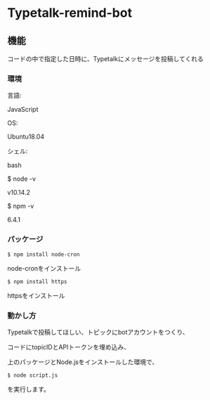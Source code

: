 # Typetalk-remind-bot

## 機能

コードの中で指定した日時に、Typetalkにメッセージを投稿してくれる

### 環境

言語:

JavaScript

OS:

Ubuntu18.04

シェル:

bash

$ node -v

v10.14.2

$ npm -v

6.4.1

### パッケージ

```
$ npm install node-cron
```

node-cronをインストール

```
$ npm install https
```

httpsをインストール

### 動かし方

Typetalkで投稿してほしい、トピックにbotアカウントをつくり、

コードにtopicIDとAPIトークンを埋め込み、

上のパッケージとNode.jsをインストールした環境で、

```
$ node script.js
```

を実行します。

